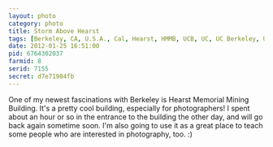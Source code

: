 ```yaml
---
layout: photo
category: photo
title: Storm Above Hearst
tags: [Berkeley, CA, U.S.A., Cal, Hearst, HMMB, UCB, UC, UC Berkeley, University of California, Hearst Memorial Mining Building, Hearst Mining, HMB, ceiling, storm, lights, curves, bricks, Michael Ball, Canon 7D, Canon, 7D, cycomachead, EF-S 10-22, Canon EF-S 10-22, HDR, HDRI, tonemapped, architecture]
date: 2012-01-25 16:51:00
pid: 6764302037
farmid: 8
serid: 7155
secret: d7e71984fb
---
```


One of my newest fascinations with Berkeley is Hearst Memorial Mining Building. It's a pretty cool building, especially for photographers! I spent about an hour or so in the entrance to the building the other day, and will go back again sometime soon. I'm also going to use it as a great place to teach some people who are interested in photography, too. :)
